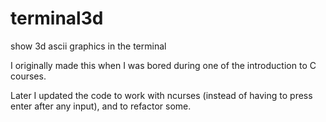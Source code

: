 # terminal3d
show 3d ascii graphics in the terminal

I originally made this when I was bored during one of the introduction to C courses.

Later I updated the code to work with ncurses (instead of having to press enter after any input), and to refactor some.
